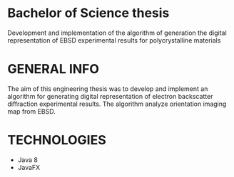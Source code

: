 # Bachelor of Science thesis
Development and implementation of the algorithm of generation 
the digital representation of EBSD experimental results for polycrystalline materials	

# GENERAL INFO
The aim of this engineering thesis was to develop and implement an algorithm for generating 
digital representation of electron backscatter diffraction experimental results.
The algorithm analyze orientation imaging map from EBSD.

# TECHNOLOGIES
* Java 8
* JavaFX
